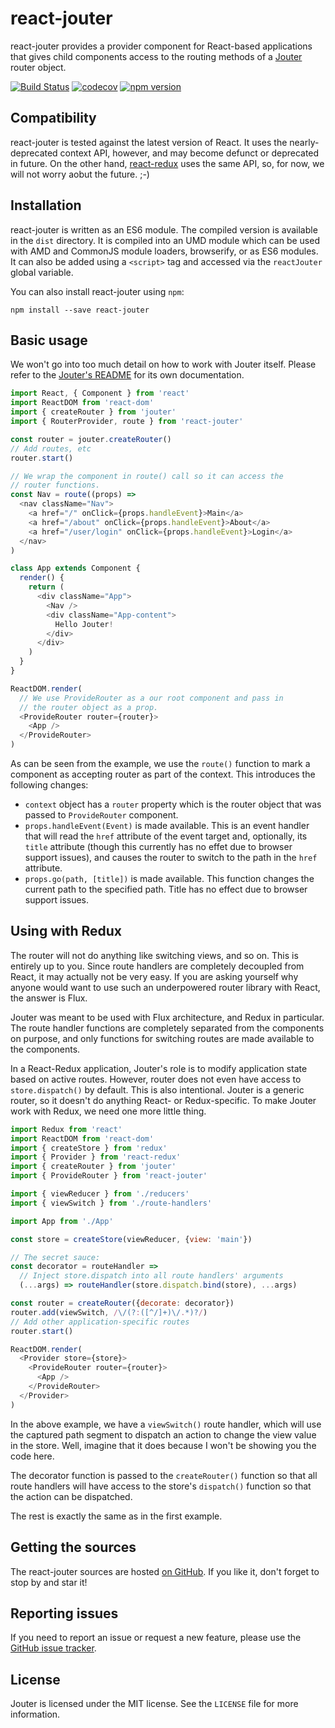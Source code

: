 # react-jouter

react-jouter provides a provider component for React-based applications that
gives child components access to the routing methods of a
[Jouter](https://github.com/foxbunny/jouter#readme) router object.

[![Build Status](https://travis-ci.org/foxbunny/react-jouter.svg?branch=master)](https://travis-ci.org/foxbunny/jouter)
[![codecov](https://codecov.io/gh/foxbunny/react-jouter/branch/master/graph/badge.svg)](https://codecov.io/gh/foxbunny/jouter)
[![npm version](https://badge.fury.io/js/react-jouter.svg)](https://badge.fury.io/js/jouter)

## Compatibility

react-jouter is tested against the latest version of React. It uses the
nearly-deprecated context API, however, and may become defunct or deprecated in
future. On the other hand,
[react-redux](https://github.com/reactjs/react-redux/) uses the same API, so,
for now, we will not worry aobut the future. ;-)

## Installation

react-jouter is written as an ES6 module. The compiled version is available in
the `dist` directory. It is compiled into an UMD module which can be used with
AMD and CommonJS module loaders, browserify, or as ES6 modules. It can also be
added using a `<script>` tag and accessed via the `reactJouter` global variable.

You can also install react-jouter using `npm`:

```shell
npm install --save react-jouter
```

## Basic usage

We won't go into too much detail on how to work with Jouter itself. Please refer 
to the [Jouter's README](https://github.com/foxbunny/jouter#readme) for its own 
documentation.


```javascript
import React, { Component } from 'react'
import ReactDOM from 'react-dom'
import { createRouter } from 'jouter'
import { RouterProvider, route } from 'react-jouter'

const router = jouter.createRouter()
// Add routes, etc
router.start()

// We wrap the component in route() call so it can access the
// router functions.
const Nav = route((props) =>
  <nav className="Nav">
    <a href="/" onClick={props.handleEvent}>Main</a>
    <a href="/about" onClick={props.handleEvent}>About</a>
    <a href="/user/login" onClick={props.handleEvent}>Login</a>
  </nav>
)

class App extends Component {
  render() {
    return (
      <div className="App">
        <Nav />
        <div className="App-content">
          Hello Jouter!
        </div>
      </div>
    )
  }
}

ReactDOM.render(
  // We use ProvideRouter as a our root component and pass in
  // the router object as a prop.
  <ProvideRouter router={router}>
    <App />
  </ProvideRouter>
)
```

As can be seen from the example, we use the `route()` function to mark a
component as accepting router as part of the context. This introduces the
following changes:

* `context` object has a `router` property which is the router object that was
  passed to `ProvideRouter` component.
* `props.handleEvent(Event)` is made available. This is an event handler that
  will read the `href` attribute of the event target and, optionally, its
  `title` attribute (though this currently has no effet due to browser support
  issues), and causes the router to switch to the path in the `href` attribute.
* `props.go(path, [title])` is made available. This function changes the current
  path to the specified path. Title has no effect due to browser support issues.

## Using with Redux

The router will not do anything like switching views, and so on. This is entirely 
up to you. Since route handlers are completely decoupled from React, it may 
actually not be very easy. If you are asking yourself why anyone would want to 
use such an underpowered router library with React, the answer is Flux.

Jouter was meant to be used with Flux architecture, and Redux in particular. The 
route handler functions are completely separated from the components on purpose,
and only functions for switching routes are made available to the components.

In a React-Redux application, Jouter's role is to modify application state based
on active routes. However, router does not even have access to `store.dispatch()` 
by default. This is also intentional. Jouter is a generic router, so it doesn't
do anything React- or Redux-specific. To make Jouter work with Redux, we need
one more little thing.

```javascript
import Redux from 'react'
import ReactDOM from 'react-dom'
import { createStore } from 'redux'
import { Provider } from 'react-redux'
import { createRouter } from 'jouter'
import { ProvideRouter } from 'react-jouter'

import { viewReducer } from './reducers'
import { viewSwitch } from './route-handlers'

import App from './App'

const store = createStore(viewReducer, {view: 'main'})

// The secret sauce:
const decorator = routeHandler =>
  // Inject store.dispatch into all route handlers' arguments
  (...args) => routeHandler(store.dispatch.bind(store), ...args)

const router = createRouter({decorate: decorator})
router.add(viewSwitch, /\/(?:([^/]+)\/.*)?/)
// Add other application-specific routes
router.start()

ReactDOM.render(
  <Provider store={store}>
    <ProvideRouter router={router}>
      <App />
    </ProvideRouter>
  </Provider>
)
```

In the above example, we have a `viewSwitch()` route handler, which will use the
captured path segment to dispatch an action to change the view value in the
store. Well, imagine that it does because I won't be showing you the code here.

The decorator function is passed to the `createRouter()` function so that all 
route handlers will have access to the store's `dispatch()` function so that 
the action can be dispatched.

The rest is exactly the same as in the first example.

## Getting the sources

The react-jouter sources are hosted [on
GitHub](https://github.com/foxbunny/react-jouter). If you like it, don't forget
to stop by and star it!

## Reporting issues

If you need to report an issue or request a new feature, please use the [GitHub
issue tracker](https://github.com/foxbunny/jouter/issues).

## License

Jouter is licensed under the MIT license. See the `LICENSE` file for more
information.
